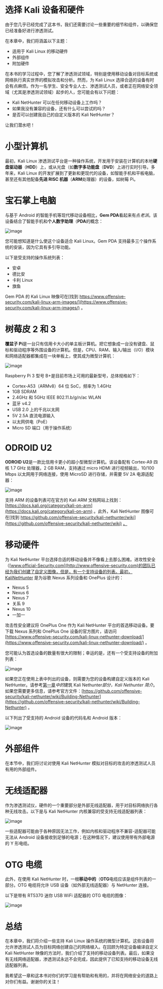 # 选择 Kali 设备和硬件

由于您几乎已经完成了这本书，我们还需要讨论一些重要的细节和组件，以确保您已经准备好进行渗透测试。

在本章中，我们将涵盖以下主题：

*   适用于 Kali Linux 的移动硬件
*   外部组件
*   附加硬件

在本书的学习过程中，您了解了渗透测试领域，特别是使用移动设备对目标系统或网络执行真实世界的模拟攻击和分析。然而，为 Kali Linux 选择合适的设备有时会有点麻烦。作为一名学生、安全专业人士、渗透测试人员，或者正在网络安全领域（尤其是渗透测试领域）起步的人，您可能会有以下问题：

*   Kali NetHunter 可以在任何移动设备上工作吗？
*   如果我没有兼容的设备，还有什么可以尝试的吗？
*   是否可以创建我自己的自定义版本的 Kali NetHunter？

让我们潜水吧！

# 小型计算机

最初，Kali Linux 渗透测试平台是一种操作系统，开发用于安装在计算机的本地**硬盘驱动器**（**HDD**）上，或从光盘（如**数字多功能盘**（**DVD**）上进行实时引导。多年来，Kali Linux 的开发扩展到了更新和更现代的设备，如智能手机和平板电脑，甚至还有其他配备**先进 RISC 机器**（**ARM**处理器）的设备，如树莓 Pi。

# 宝石掌上电脑

与基于 Android 的智能手机等现代移动设备相比，**Gem PDA**看起来有点*老派*。该设备结合了智能手机和**个人数字助理**（**PDA**的概念：

![image](assets/76b74365-19c9-480e-ae94-eaa8bd1c71fd.png)

您可能想知道是什么使这个设备适合 Kali Linux。Gem PDA 支持最多三个操作系统的安装，因为它具有多引导功能。

以下是受支持的操作系统列表：

*   安卓
*   德比安
*   卡利 Linux
*   旗鱼

Gem PDA 的 Kali Linux 映像可在[找到 https://www.offensive-security.com/kali-linux-arm-images/](https://www.offensive-security.com/kali-linux-arm-images/) 。

# 树莓皮 2 和 3

**覆盆子 Pi**是一台只有信用卡大小的单主板计算机。把它想象成一台没有键盘、鼠标和驱动程序等外围设备的计算机。但是，CPU、RAM、输入/输出（I/O）模块和网络适配器都集成在一块单板上，使其成为微型计算机：

![image](assets/0065f430-82d1-4736-bf84-4b1eaa4eb395.jpg)

Raspberry Pi 3 型号 B+是目前市场上可用的最新型号，总体规格如下：

*   Cortex-A53（ARMv8）64 位 SoC，频率为 1.4GHz
*   1GB SDRAM
*   2.4GHz 和 5GHz IEEE 802.11.b/g/n/ac WLAN
*   蓝牙 v4.2
*   USB 2.0 上的千兆以太网
*   5V 2.5A 直流电源输入
*   以太网供电（PoE）
*   Micro SD 端口（用于操作系统）

# ODROID U2

**ODROID U2**是一款比信用卡更小的超小型微型计算机。该设备配有 Cortex-A9 四核 1.7 GHz 处理器，2 GB RAM，支持通过 micro HDMI 进行视频输出，10/100 Mbps 以太网用于网络连接，使用 MicroSD 进行存储，并需要 5V 2A 电源适配器：

![image](assets/b0f82b9f-1ab3-4f07-a45c-0e70dc29404a.png)

支持 ARM 的设备列表可在官方的 Kali ARM 文档网站上找到：[https://docs.kali.org/category/kali-on-arm](https://docs.kali.org/category/kali-on-arm) 。此外，Kali NetHunter 图像可在[找到 https://github.com/offensive-security/kali-nethunter/wiki](https://github.com/offensive-security/kali-nethunter/wiki) [。](https://github.com/offensive-security/kali-nethunter/wiki)

# 移动硬件

为 Kali NetHunter 平台选择合适的移动设备并不像看上去那么困难。进攻性安全（[www.official-Security.com](http://www.offensive-security.com)的团队已经为我们创建了自定义图像，但是，有一个支持设备的列表。最初，KaliNetHunter 是为谷歌 Nexus 系列设备和 OnePlus 设计的：

*   Nexus 5
*   Nexus 6
*   Nexus 7
*   关系 9
*   Nexus 10
*   一加一

攻击性安全建议将 OnePlus One 作为 Kali NetHunter 平台的首选移动设备。要下载 Nexus 系列和 OnePlus One 设备的官方图片，请访问[https://www.offensive-security.com/kali-linux-nethunter-download/](https://www.offensive-security.com/kali-linux-nethunter-download/) 。

您可能认为首选设备的数量有很大的限制；幸运的是，还有一个受支持设备的附加列表：

![image](assets/8a411ebf-6b64-46ab-8f3e-6e6e829fa84f.png)

如果您正在使用上表中列出的设备，则需要为您的设备构建自定义版本的 Kali NetHunter。请参考[第一章](01.html)*中的*建筑 Kali Nethunter*部分，Kali Nethunter 简介*。如果您需要更多信息，请参考官方文件：[https://github.com/offensive-security/kali-nethunter/wiki/Building-Nethunter](https://github.com/offensive-security/kali-nethunter/wiki/Building-Nethunter) 。

以下列出了受支持的 Android 设备的代码名和 Android 版本：

![image](assets/2da2bef5-9803-460a-9e88-b67380566a58.png)

# 外部组件

在本节中，我们将讨论对使用 Kali NetHunter 模拟对目标的攻击的渗透测试人员有用的外部组件。

# 无线适配器

作为渗透测试仪，硬件的一个重要部分是外部无线适配器，用于对目标网络执行各种无线攻击。以下是与 Kali NetHunter 内核兼容的受支持无线适配器列表：

![image](assets/b80c23de-3ec5-40ac-a70c-3d229d0e29eb.png)

一些适配器可能由于各种原因无法工作，例如内核和驱动程序不兼容-适配器可能无法从 Android 设备接收到足够的电源；在这种情况下，建议使用带有外部电源的 Y 形电缆。

# OTG 电缆

此外，在使用 Kali NetHunter 时，一根**移动中的**（**OTG**电缆应该是组件列表的一部分。OTG 电缆将允许 USB 设备（如外部无线适配器）与 NetHunter 连接。

以下是带有 RT5370 迷你 USB WiFi 适配器的 OTG 电缆的图像：

![image](assets/bb46fd9a-b1da-4751-83cd-26cfebab94e6.jpg)

# 总结

在本章中，我们将介绍一些支持 Kali Linux 操作系统的微型计算机。这些设备将允许渗透测试人员为目标网络创建自己的网络植入。在回顾为特定设备编译自定义 Kali NetHunter 映像的方法时，我们介绍了支持的移动设备列表。最后，如果没有无线网络适配器，渗透测试永远不会完成，因此提供了已知支持的移动设备无线适配器列表。

我希望这一章和这本书对你们的学习是有帮助和有用的，并将在网络安全的道路上对你们有益。谢谢你的关注！